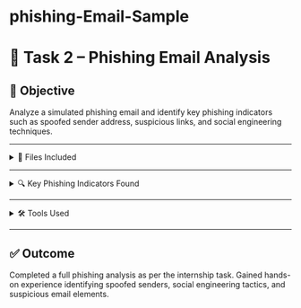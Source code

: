 # phishing-Email-Sample
# 🚨 Task 2 – Phishing Email Analysis

## 📌 Objective
Analyze a simulated phishing email and identify key phishing indicators such as spoofed sender address, suspicious links, and social engineering techniques.

---

<details>
<summary>📁 Files Included</summary>

- `Phishing_Report_Updated.pdf` – Detailed analysis of phishing email indicators  
- `phishing_email_screenshot.png` – Screenshot of the email written in Notepad  
- `README.md` – This file

</details>

---

<details>
<summary>🔍 Key Phishing Indicators Found</summary>

- 📧 **Spoofed Email Address** – Fake sender: `support@paypalsecurity.com`  
- 🔗 **Suspicious Link** – Mismatched URL: `https://paypal-security-check.com/login`  
- ⚠️ **Threatening Language** – “Failure to do so will result in permanent suspension”  
- 👤 **Generic Greeting** – “Dear Customer” (no personalization)  
- 📬 **Header Issues** – Simulated SPF/DKIM failures and reply-to mismatch  

</details>

---

<details>
<summary>🛠 Tools Used</summary>

- [MXToolbox Header Analyzer](https://mxtoolbox.com/EmailHeaders.aspx)  
- [Google Admin Toolbox](https://toolbox.googleapps.com/apps/messageheader/)  
- Manual inspection using Notepad and browser

</details>

---

## ✅ Outcome
Completed a full phishing analysis as per the internship task. Gained hands-on experience identifying spoofed senders, social engineering tactics, and suspicious email elements.
